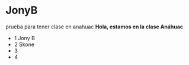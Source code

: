 # JonyB
prueba para tener clase en anahuac
**Hola, estamos en la clase Anáhuac**

- 1 Jony B
- 2 Skone
- 3
- 4
